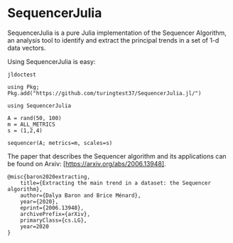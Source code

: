 # SequencerJulia

SequencerJulia is a pure Julia implementation of the Sequencer Algorithm, an analysis tool to identify and extract the principal trends in a set of 1-d data vectors.

Using SequencerJulia is easy:

```
jldoctest

using Pkg; Pkg.add("https://github.com/turingtest37/SequencerJulia.jl/")

using SequencerJulia

A = rand(50, 100)
m = ALL_METRICS
s = (1,2,4)

sequencer(A; metrics=m, scales=s)

```


The paper that describes the Sequencer algorithm and its applications can be found 
on Arxiv: [https://arxiv.org/abs/2006.13948].
```
@misc{baron2020extracting,
    title={Extracting the main trend in a dataset: the Sequencer algorithm},
    author={Dalya Baron and Brice Ménard},
    year={2020},
    eprint={2006.13948},
    archivePrefix={arXiv},
    primaryClass={cs.LG},
    year=2020
}
```